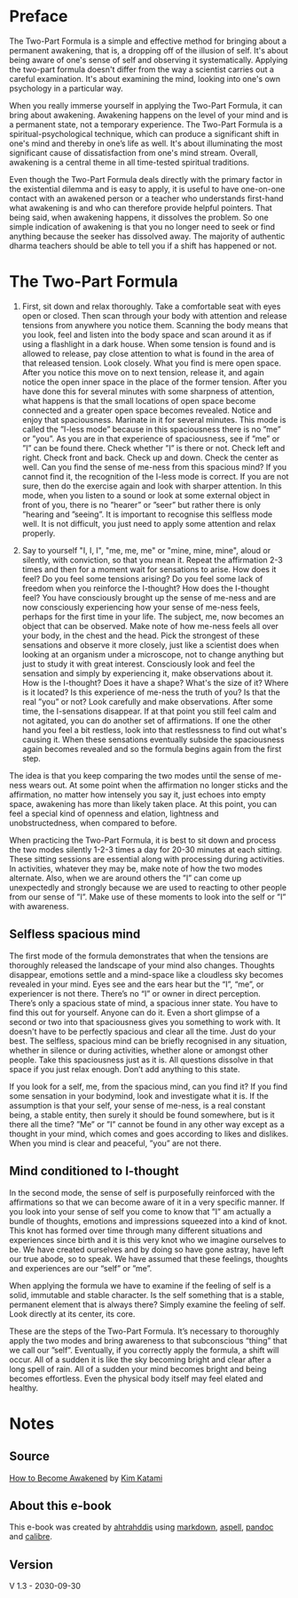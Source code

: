 # Preface

The Two-Part Formula is a simple and effective method for bringing about a permanent awakening, that is, a dropping off of the illusion of self. It's about being aware of one's sense of self and observing it systematically. Applying the two-part formula doesn't differ from the way a scientist carries out a careful examination. It's about examining the mind, looking into one's own psychology in a particular way.

When you really immerse yourself in applying the Two-Part Formula, it can bring about awakening. Awakening happens on the level of your mind and is a permanent state, not a temporary experience. The Two-Part Formula is a spiritual-psychological technique, which can produce a significant shift in one's mind and thereby in one’s life as well. It's about illuminating the most significant cause of dissatisfaction from one's mind stream. Overall, awakening is a central theme in all time-tested spiritual traditions.

Even though the Two-Part Formula deals directly with the primary factor in the existential dilemma and is easy to apply, it is useful to have one-on-one contact with an awakened person or a teacher who understands first-hand what awakening is and who can therefore provide helpful pointers. That being said, when awakening happens, it dissolves the problem. So one simple indication of awakening is that you no longer need to seek or find anything because the seeker has dissolved away. The majority of authentic dharma teachers should be able to tell you if a shift has happened or not.


# The Two-Part Formula

1. First, sit down and relax thoroughly. Take a comfortable seat with eyes open or closed. Then scan through your body with attention and release tensions from anywhere you notice them. Scanning the body means that you look, feel and listen into the body space and scan around it as if using a flashlight in a dark house. When some tension is found and is allowed to release, pay close attention to what is found in the area of that released tension. Look closely. What you find is mere open space. After you notice this move on to next tension, release it, and again notice the open inner space in the place of the former tension. After you have done this for several minutes with some sharpness of attention, what happens is that the small locations of open space become connected and a greater open space becomes revealed. Notice and enjoy that spaciousness. Marinate in it for several minutes. This mode is called the ”I-less mode” because in this spaciousness there is no ”me” or ”you”. As you are in that experience of spaciousness, see if ”me” or ”I” can be found there. Check whether ”I” is there or not. Check left and right. Check front and back. Check up and down. Check the center as well. Can you find the sense of me-ness from this spacious mind? If you cannot find it, the recognition of the I-less mode is correct. If you are not sure, then do the exercise again and look with sharper attention. In this mode, when you listen to a sound or look at some external object in front of you, there is no ”hearer” or ”seer” but rather there is only ”hearing and ”seeing”. It is important to recognise this selfless mode well. It is not difficult, you just need to apply some attention and relax properly.

2. Say to yourself "I, I, I", "me, me, me" or "mine, mine, mine", aloud or silently, with conviction, so that you mean it. Repeat the affirmation 2-3 times and then for a moment wait for sensations to arise. How does it feel? Do you feel some tensions arising? Do you feel some lack of freedom when you reinforce the I-thought? How does the I-thought feel? You have consciously brought up the sense of me-ness and are now consciously experiencing how your sense of me-ness feels, perhaps for the first time in your life. The subject, me, now becomes an object that can be observed. Make note of how me-ness feels all over your body, in the chest and the head. Pick the strongest of these sensations and observe it more closely, just like a scientist does when looking at an organism under a microscope, not to change anything but just to study it with great interest. Consciously look and feel the sensation and simply by experiencing it, make observations about it. How is the I-thought? Does it have a shape? What's the size of it? Where is it located? Is this experience of me-ness the truth of you? Is that the real ”you” or not? Look carefully and make observations. After some time, the I-sensations disappear. If at that point you still feel calm and not agitated, you can do another set of affirmations. If one the other hand you feel a bit restless, look into that restlessness to find out what's causing it. When these sensations eventually subside the spaciousness again becomes revealed and so the formula begins again from the first step. 

The idea is that you keep comparing the two modes until the sense of me-ness wears out. At some point when the affirmation no longer sticks and the affirmation, no matter how intensely you say it, just echoes into empty space, awakening has more than likely taken place. At this point, you can feel a special kind of openness and elation, lightness and unobstructedness, when compared to before.

When practicing the Two-Part Formula, it is best to sit down and process the two modes silently 1-2-3 times a day for 20-30 minutes at each sitting. These sitting sessions are essential along with processing during activities. In activities, whatever they may be, make note of how the two modes alternate. Also, when we are around others the ”I” can come up unexpectedly and strongly because we are used to reacting to other people from our sense of ”I”. Make use of these moments to look into the self or ”I” with awareness.

## Selfless spacious mind

The first mode of the formula demonstrates that when the tensions are thoroughly released the landscape of your mind also changes. Thoughts disappear, emotions settle and a mind-space like a cloudless sky becomes revealed in your mind. Eyes see and the ears hear but the “I”, “me”, or experiencer is not there. There’s no “I” or owner in direct perception. There’s only a spacious state of mind, a spacious inner state. You have to find this out for yourself. Anyone can do it. Even a short glimpse of a second or two into that spaciousness gives you something to work with. It doesn't have to be perfectly spacious and clear all the time. Just do your best. The selfless, spacious mind can be briefly recognised in any situation, whether in silence or during activities, whether alone or amongst other people. Take this spaciousness just as it is. All questions dissolve in that space if you just relax enough. Don’t add anything to this state.

If you look for a self, me, from the spacious mind, can you find it? If you find some sensation in your bodymind, look and investigate what it is. If the assumption is that your self, your sense of me-ness, is a real constant being, a stable entity, then surely it should be found somewhere, but is it there all the time? ”Me” or ”I” cannot be found in any other way except as a thought in your mind, which comes and goes according to likes and dislikes. When you mind is clear and peaceful, ”you” are not there.

## Mind conditioned to I-thought

In the second mode, the sense of self is purposefully reinforced with the affirmations so that we can become aware of it in a very specific manner. If you look into your sense of self you come to know that ”I” am actually a bundle of thoughts, emotions and impressions squeezed into a kind of knot. This knot has formed over time through many different situations and experiences since birth and it is this very knot who we imagine ourselves to be. We have created ourselves and by doing so have gone astray, have left our true abode, so to speak. We have assumed that these feelings, thoughts and experiences are our “self” or ”me”.

When applying the formula we have to examine if the feeling of self is a solid, immutable and stable character. Is the self something that is a stable, permanent element that is always there? Simply examine the feeling of self. Look directly at its center, its core.

These are the steps of the Two-Part Formula. It’s necessary to thoroughly apply the two modes and bring awareness to that subconscious “thing” that we call our ”self”. Eventually, if you correctly apply the formula, a shift will occur. All of a sudden it is like the sky becoming bright and clear after a long spell of rain. All of a sudden your mind becomes bright and being becomes effortless. Even the physical body itself may feel elated and healthy. 


# Notes

## Source 

[How to Become Awakened](https://www.openheart.fi/113) by [Kim Katami](https://www.openheart.fi/33)

## About this e-book

This e-book was created by [ahtrahddis](https://ahtrahddis.github.io) using [markdown](https://en.wikipedia.org/wiki/Markdown), [aspell](http://aspell.net/), [pandoc](https://pandoc.org/) and [calibre](https://calibre-ebook.com/).

## Version

V 1.3 - 2030-09-30
